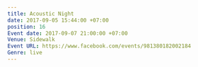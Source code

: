 ```yaml
---
title: Acoustic Night
date: 2017-09-05 15:44:00 +07:00
position: 16
Event date: 2017-09-07 21:00:00 +07:00
Venue: Sidewalk
Event URL: https://www.facebook.com/events/981380182002184
Genre: live
---
```


